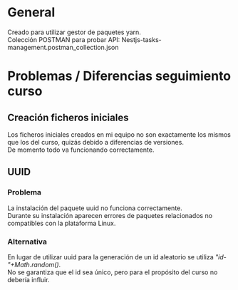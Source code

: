 # General
Creado para utilizar gestor de paquetes yarn.  
Colección POSTMAN para probar API: Nestjs-tasks-management.postman_collection.json

# Problemas / Diferencias seguimiento curso

## Creación ficheros iniciales
Los ficheros iniciales creados en mi equipo no son exactamente los mismos que los del curso, quizás debido a diferencias de versiones.  
De momento todo va funcionando correctamente.

## UUID
### Problema
La instalación del paquete uuid no funciona correctamente.  
Durante su instalación aparecen errores de paquetes relacionados no compatibles con la plataforma Linux.
### Alternativa
En lugar de utilizar uuid para la generación de un id aleatorio se utiliza *"id-"+Math.random()*.  
No se garantiza que el id sea único, pero para el propósito del curso no debería influir.